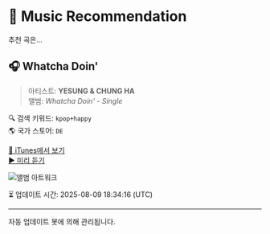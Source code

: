 
# 🎵 Music Recommendation

추천 곡은...

## 🎧 Whatcha Doin'  
> 아티스트: **YESUNG & CHUNG HA**  
> 앨범: _Whatcha Doin' - Single_  

🔍 검색 키워드: `kpop+happy`  
🌎 국가 스토어: `DE`

[🔗 iTunes에서 보기](https://music.apple.com/de/album/whatcha-doin/1446755281?i=1446755282&uo=4)  
[▶️ 미리 듣기](https://audio-ssl.itunes.apple.com/itunes-assets/AudioPreview115/v4/7d/c2/7f/7dc27f62-1771-0f87-e5ea-4a9297d2b4b0/mzaf_1961730432379199919.plus.aac.p.m4a)

![앨범 아트워크](https://is1-ssl.mzstatic.com/image/thumb/Music115/v4/40/a0/8b/40a08bfd-4cd5-cb83-dc16-7f6ef8387d5e/X_Whatcha_Doin.jpg/100x100bb.jpg)

⏳ 업데이트 시간: 2025-08-09 18:34:16 (UTC)

---
자동 업데이트 봇에 의해 관리됩니다.
